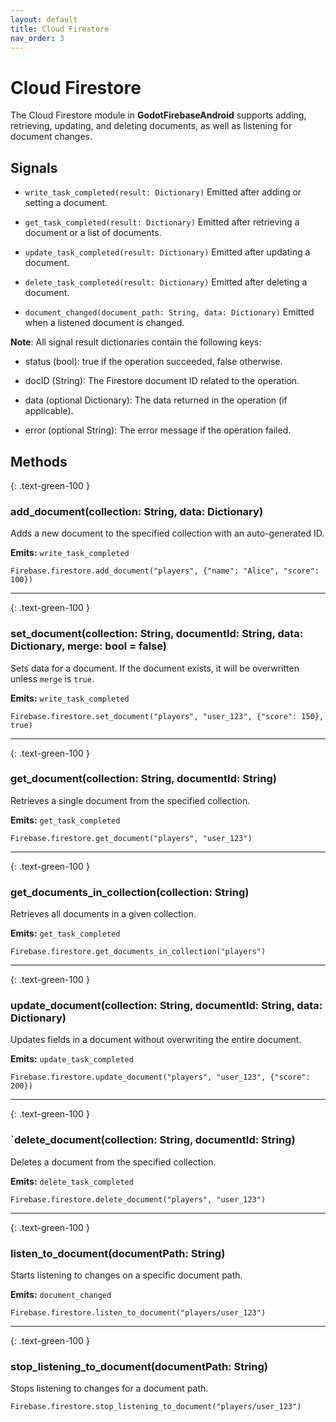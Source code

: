 ```yaml
---
layout: default
title: Cloud Firestore
nav_order: 3
---
```


# Cloud Firestore

The Cloud Firestore module in **GodotFirebaseAndroid** supports adding, retrieving, updating, and deleting documents, as well as listening for document changes.

## Signals

- `write_task_completed(result: Dictionary)`
  Emitted after adding or setting a document.

- `get_task_completed(result: Dictionary)`
  Emitted after retrieving a document or a list of documents.

- `update_task_completed(result: Dictionary)`
  Emitted after updating a document.

- `delete_task_completed(result: Dictionary)`
  Emitted after deleting a document.

- `document_changed(document_path: String, data: Dictionary)`
  Emitted when a listened document is changed.

**Note**: All signal result dictionaries contain the following keys:

- status (bool): true if the operation succeeded, false otherwise.

- docID (String): The Firestore document ID related to the operation.

- data (optional Dictionary): The data returned in the operation (if applicable).

- error (optional String): The error message if the operation failed.

## Methods

{: .text-green-100 }
### add_document(collection: String, data: Dictionary)

Adds a new document to the specified collection with an auto-generated ID.

**Emits:** `write_task_completed`

```gdscript
Firebase.firestore.add_document("players", {"name": "Alice", "score": 100})
```

---

{: .text-green-100 }
### set_document(collection: String, documentId: String, data: Dictionary, merge: bool = false)

Sets data for a document. If the document exists, it will be overwritten unless `merge` is `true`.

**Emits:** `write_task_completed`

```gdscript
Firebase.firestore.set_document("players", "user_123", {"score": 150}, true)
```

---

{: .text-green-100 }
### get_document(collection: String, documentId: String)

Retrieves a single document from the specified collection.

**Emits:** `get_task_completed`

```gdscript
Firebase.firestore.get_document("players", "user_123")
```

---

{: .text-green-100 }
### get_documents_in_collection(collection: String)

Retrieves all documents in a given collection.

**Emits:** `get_task_completed`

```gdscript
Firebase.firestore.get_documents_in_collection("players")
```

---

{: .text-green-100 }
### update_document(collection: String, documentId: String, data: Dictionary)

Updates fields in a document without overwriting the entire document.

**Emits:** `update_task_completed`

```gdscript
Firebase.firestore.update_document("players", "user_123", {"score": 200})
```

---

{: .text-green-100 }
### `delete_document(collection: String, documentId: String)

Deletes a document from the specified collection.

**Emits:** `delete_task_completed`

```gdscript
Firebase.firestore.delete_document("players", "user_123")
```

---

{: .text-green-100 }
### listen_to_document(documentPath: String)

Starts listening to changes on a specific document path.

**Emits:** `document_changed`

```gdscript
Firebase.firestore.listen_to_document("players/user_123")
```

---

{: .text-green-100 }
### stop_listening_to_document(documentPath: String)

Stops listening to changes for a document path.

```gdscript
Firebase.firestore.stop_listening_to_document("players/user_123")
```
